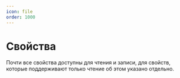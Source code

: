 ```yaml
---
icon: file
order: 1000
---
```


# Свойства

Почти все свойства доступны для чтения и записи, для свойств, которые поддерживают только чтение об этом указано отдельно.
